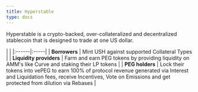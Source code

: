 ```yaml
---
title: Hyperstable
type: docs
---
```


Hyperstable is a crypto-backed, over-collateralized and decentralized stablecoin that is designed to trade at one US dollar.

| |
|:------|:-----|
| **Borrowers** | Mint USH against supported Collateral Types |
| **Liquidity providers** |  Farm and earn PEG tokens by providing liquidity on AMM's like Curve and staking their LP tokens |
| **PEG holders** |  Lock their tokens into vePEG to earn 100% of protocol revenue generated via Interest and Liquidation fees, receive Incentives, Vote on Emissions and get protected from dilution via Rebases |

<style>
/* Dropdown styling */
.sidebar-dropdown button.btn {
    cursor: pointer !important;
    position: relative;
    padding-right: 30px !important;
}
.sidebar-dropdown button.btn::after {
    content: "▼";
    position: absolute;
    right: 10px;
    top: 50%;
    transform: translateY(-50%);
    font-size: 0.7em;
    opacity: 0.5;
    transition: transform 0.3s;
}
.sidebar-dropdown.active button.btn::after {
    transform: translateY(-50%) rotate(-180deg);
}
.sidebar-submenu {
    transition: all 0.3s ease;
}
</style>

<script>
// Dropdown functionality for Hyperstable docs
(function() {
    'use strict';

    console.log('[Hyperstable] Initializing sidebar dropdowns...');

    function setupDropdowns() {
        const dropdowns = document.querySelectorAll('.sidebar-dropdown');

        if (dropdowns.length === 0) {
            console.log('[Hyperstable] No dropdowns found, retrying...');
            setTimeout(setupDropdowns, 500);
            return;
        }

        console.log(`[Hyperstable] Found ${dropdowns.length} dropdowns`);

        dropdowns.forEach((dropdown, index) => {
            const button = dropdown.querySelector('button.btn');
            const submenu = dropdown.querySelector('.sidebar-submenu');

            if (button && submenu && !button.hasAttribute('data-dropdown-initialized')) {
                // Mark as initialized to prevent duplicate handlers
                button.setAttribute('data-dropdown-initialized', 'true');

                // Set initial state
                submenu.style.display = 'none';
                dropdown.classList.remove('active');

                // Add click handler
                button.addEventListener('click', function(e) {
                    e.preventDefault();
                    e.stopPropagation();

                    const isOpen = submenu.style.display === 'block';

                    // Close all dropdowns
                    document.querySelectorAll('.sidebar-dropdown').forEach(dd => {
                        dd.classList.remove('active');
                        const sm = dd.querySelector('.sidebar-submenu');
                        if (sm) sm.style.display = 'none';
                    });

                    // Toggle current dropdown
                    if (!isOpen) {
                        submenu.style.display = 'block';
                        dropdown.classList.add('active');
                    }
                });

                console.log(`[Hyperstable] Initialized dropdown ${index}: ${button.textContent.trim()}`);
            }
        });

        // Auto-open current section
        const currentPath = window.location.pathname;
        document.querySelectorAll('.sidebar-nested-link').forEach(link => {
            if (link.href === window.location.href || currentPath.includes(link.pathname)) {
                const parentSubmenu = link.closest('.sidebar-submenu');
                const parentDropdown = link.closest('.sidebar-dropdown');

                if (parentSubmenu && parentDropdown) {
                    parentSubmenu.style.display = 'block';
                    parentDropdown.classList.add('active');
                    console.log('[Hyperstable] Auto-opened current section');
                }
            }
        });
    }

    // Initialize when DOM is ready
    if (document.readyState === 'loading') {
        document.addEventListener('DOMContentLoaded', setupDropdowns);
    } else {
        // DOM already loaded
        setupDropdowns();
    }

    // Backup initialization after delay
    setTimeout(setupDropdowns, 1000);

    // Re-initialize if sidebar is dynamically loaded
    const observer = new MutationObserver(function(mutations) {
        if (document.querySelector('.sidebar-dropdown button:not([data-dropdown-initialized])')) {
            setupDropdowns();
        }
    });

    // Start observing
    if (document.querySelector('.sidebar-wrapper, #sidebar')) {
        observer.observe(document.querySelector('.sidebar-wrapper, #sidebar'), {
            childList: true,
            subtree: true
        });
    }
})();
</script>
